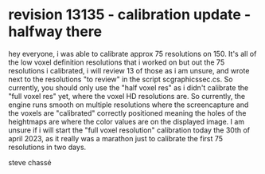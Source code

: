 # revision 13135 - calibration update - halfway there

hey everyone, i was able to calibrate approx 75 resolutions on 150. It's all of the low voxel definition resolutions that i worked on but out the 75 resolutions i calibrated, i will review 13 of those as i am unsure, and wrote next to the resolutions "to review" in the script scgraphicssec.cs. So currently, you should only use the "half voxel res" as i didn't calibrate the "full voxel res" yet, where the voxel HD resolutions are. So currently, the engine runs smooth on multiple resolutions where the screencapture and the voxels are "calibrated" correctly positioned meaning the holes of the heightmaps are where the color values are on the displayed image. I am unsure if i will start the "full voxel resolution" calibration today the 30th of april 2023, as it really was a marathon just to calibrate the first 75 resolutions in two days.

steve chassé 

